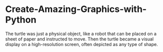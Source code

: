 # Create-Amazing-Graphics-with-Python
 The turtle was just a physical object, like a robot that can be placed on a sheet of paper and instructed to move. Then the turtle became a visual display on a high-resolution screen, often depicted as any type of shape.
